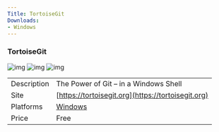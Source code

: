 ```yaml
---
Title: TortoiseGit
Downloads:
- Windows
---
```


### TortoiseGit

![img](http://placehold.it/200x150)
![img](http://placehold.it/200x150)
![img](http://placehold.it/200x150)

| | |
| --- | --- |
| Description | The Power of Git – in a Windows Shell |
| Site | [https://tortoisegit.org](https://tortoisegit.org) |
| Platforms | [Windows](https://tortoisegit.org/download/) |
| Price | Free |
